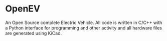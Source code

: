 # OpenEV
An Open Source complete Electric Vehicle. All code is written in C/C++ with a Python interface for programming and other activity and all hardware files are generated using KiCad.
